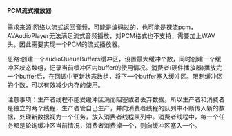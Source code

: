
#### PCM流式播放器

需求来源:网络以流式返回音频，可能是编码过的，也可能是裸流pcm，AVAudioPlayer无法满足流式音频播放，对PCM格式也不支持，需要加上WAV头。因此需要实现一个PCM的流式播放器。


思路:创建一个audioQueueBuffers缓冲区，设置最大缓冲个数，同时创建一个缓冲区状态数组，记录当前缓冲区内buffer的使用情况。消费者(硬件播放器)播放完一个buffer后，在回调中更新状态数组，将下一个buffer塞入缓冲区。限制缓冲区的个数，可以有效减少内存的使用。

注意事项：生产者线程不能受缓冲区满而阻塞或者丢弃数据。所以生产者和消费者是独立的两个线程，生产者管自己生产，并向消费者线程的队列中不断传入新的数据，处理新数据视为一个任务，放入消费者线程队列中。消费者线程中，每一个任务都是轮询缓冲区当前情况，消费者消费掉一个，则向缓冲区塞入一个。
